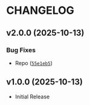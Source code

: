 # CHANGELOG

<!-- version list -->

## v2.0.0 (2025-10-13)

### Bug Fixes

- Repo
  ([`55e1eb5`](https://github.com/karlorz/futunn-helper/commit/55e1eb5b7765c266b7ad32d63d9e74f5666a805d))


## v1.0.0 (2025-10-13)

- Initial Release
